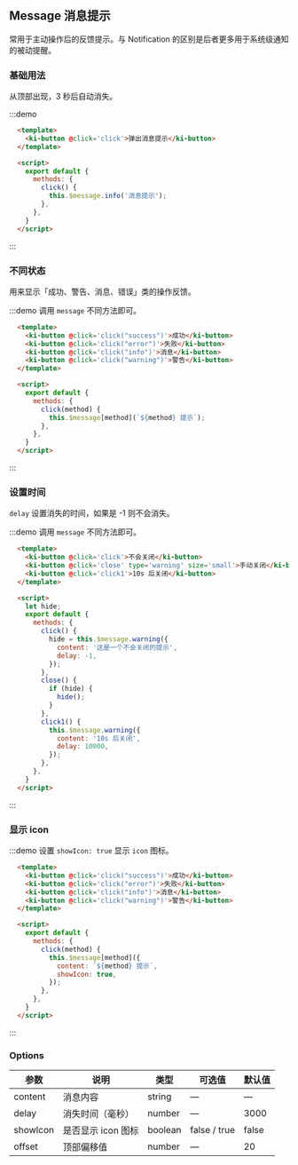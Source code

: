 ## Message 消息提示
常用于主动操作后的反馈提示。与 Notification 的区别是后者更多用于系统级通知的被动提醒。

### 基础用法
从顶部出现，3 秒后自动消失。

:::demo
```html
  <template>
    <ki-button @click='click'>弹出消息提示</ki-button>
  </template>

  <script>
    export default {
      methods: {
        click() {
          this.$message.info('消息提示');
        },
      },
    }
  </script>
```
:::

### 不同状态
用来显示「成功、警告、消息、错误」类的操作反馈。

:::demo 调用 `message` 不同方法即可。
```html
  <template>
    <ki-button @click='click("success")'>成功</ki-button>
    <ki-button @click='click("error")'>失败</ki-button>
    <ki-button @click='click("info")'>消息</ki-button>
    <ki-button @click='click("warning")'>警告</ki-button>
  </template>

  <script>
    export default {
      methods: {
        click(method) {
          this.$message[method](`${method} 提示`);
        },
      },
    }
  </script>
```
:::

### 设置时间
`delay` 设置消失的时间，如果是 -1 则不会消失。

:::demo 调用 `message` 不同方法即可。
```html
  <template>
    <ki-button @click='click'>不会关闭</ki-button>
    <ki-button @click='close' type='warning' size='small'>手动关闭</ki-button>
    <ki-button @click='click1'>10s 后关闭</ki-button>
  </template>

  <script>
    let hide;
    export default {
      methods: {
        click() {
          hide = this.$message.warning({
            content: '这是一个不会关闭的提示',
            delay: -1,
          });
        },
        close() {
          if (hide) {
            hide();
          }
        },
        click1() {
          this.$message.warning({
            content: '10s 后关闭',
            delay: 10000,
          });
        },
      },
    }
  </script>
```
:::

### 显示 icon
:::demo 设置 `showIcon: true` 显示 `icon` 图标。
```html
  <template>
    <ki-button @click='click("success")'>成功</ki-button>
    <ki-button @click='click("error")'>失败</ki-button>
    <ki-button @click='click("info")'>消息</ki-button>
    <ki-button @click='click("warning")'>警告</ki-button>
  </template>

  <script>
    export default {
      methods: {
        click(method) {
          this.$message[method]({
            content: `${method} 提示`,
            showIcon: true,
          });
        },
      },
    }
  </script>
```
:::

### Options
| 参数 | 说明 | 类型 | 可选值 | 默认值 |
| --- | ---  | --- | ---   | ---   |
| content | 消息内容 | string | — | — |
| delay | 消失时间（毫秒）| number | — | 3000 |
| showIcon | 是否显示 icon 图标 | boolean | false / true | false |
| offset | 顶部偏移值 | number | — | 20 |
